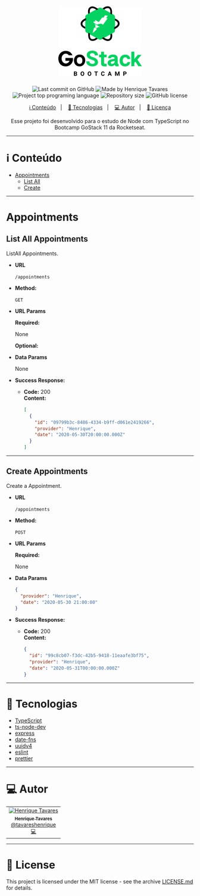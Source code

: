 <h1 align="center">
  <img alt="GoStack" src="./assets/gostack.png">
</h1>

<p align="center">
  <img alt="Last commit on GitHub" src="https://img.shields.io/github/last-commit/tavareshenrique/nodejs-gostack11?color=7D40E7">
  <img alt="Made by Henrique Tavares" src="https://img.shields.io/badge/made%20by-Henrique Tavares-%20?color=7D40E7">
  <img alt="Project top programing language" src="https://img.shields.io/github/languages/top/tavareshenrique/nodejs-gostack11?color=7D40E7">
  <img alt="Repository size" src="https://img.shields.io/github/repo-size/tavareshenrique/nodejs-gostack11?color=7D40E7">
  <img alt="GitHub license" src="https://img.shields.io/github/license/tavareshenrique/nodejs-gostack11?color=7D40E7">
</p>

<p align="center">
  <a href="#information_source-content">ℹ️ Conteúdo</a>&nbsp;&nbsp;&nbsp;|&nbsp;&nbsp;&nbsp;
  <a href="#rocket-technologies">🚀 Tecnologias</a>&nbsp;&nbsp;&nbsp;|&nbsp;&nbsp;&nbsp;
  <a href="#computer-author">💻 Autor</a>&nbsp;&nbsp;&nbsp;|&nbsp;&nbsp;&nbsp;
  <a href="#memo-license">📝 Licença</a>
</p>

<p align="center">
  Esse projeto foi desenvolvido para o estudo de Node com TypeScript no Bootcamp GoStack 11 da Rocketseat.
</p>

---

# :information_source: Conteúdo

- [Appointments](#appointments)
  - [List All](#list-all-appointments)
  - [Create](#create-appointments)

---

# Appointments

## **List All** Appointments

ListAll Appointments.

* **URL**

  `/appointments`

* **Method:**

  `GET`

* **URL Params**

   **Required:**

    None

    **Optional:**

* **Data Params**

  None

* **Success Response:**

  * **Code:** 200 <br />
    **Content:**

    ```json
    [
      {
        "id": "09799b3c-8486-4334-b9ff-d061e2419266",
        "provider": "Henrique",
        "date": "2020-05-30T20:00:00.000Z"
      }
    ]
    ```

---

## **Create** Appointments

Create a Appointment.

* **URL**

  `/appointments`

* **Method:**

  `POST`

* **URL Params**

   **Required:**

    None

* **Data Params**

    ```json
    {
      "provider": "Henrique",
      "date": "2020-05-30 21:00:00"
    }
    ```

* **Success Response:**

  * **Code:** 200 <br />
    **Content:**

    ```json
    {
      "id": "99c8cb07-f3dc-42b5-9418-11eaafe3bf75",
      "provider": "Henrique",
      "date": "2020-05-31T00:00:00.000Z"
    }
    ```

---

# :rocket: Tecnologias

- [TypeScript](https://www.typescriptlang.org/)
- [ts-node-dev](https://github.com/whitecolor/ts-node-dev)
- [express](https://expressjs.com/pt-br/)
- [date-fns](https://date-fns.org/)
- [uuidv4](https://github.com/thenativeweb/uuidv4#readme)
- [eslint](https://eslint.org/)
- [prettier](https://prettier.io/)

---

# :computer: Autor

<table>
  <tr>
    <td align="center">
      <a href="http://github.com/tavareshenrique/">
        <img src="https://avatars1.githubusercontent.com/u/27022914?v=4" width="100px;" alt="Henrique Tavares"/>
        <br />
        <sub>
          <b>Henrique Tavares</b>
        </sub>
       </a>
       <br />
       <a href="https://www.linkedin.com/in/tavareshenrique/" title="Linkedin">@tavareshenrique</a>
       <br />
       <a href="https://github.com/tavareshenrique/nodejs-gostack11/commits?author=tavareshenrique" title="Code">💻</a>
    </td>
  </tr>
</table>

---

# :memo: License

This project is licensed under the MIT license - see the archive [LICENSE.md](https://github.com/tavareshenrique/nodejs-gostack11/blob/master/LICENSE.md) for details.

